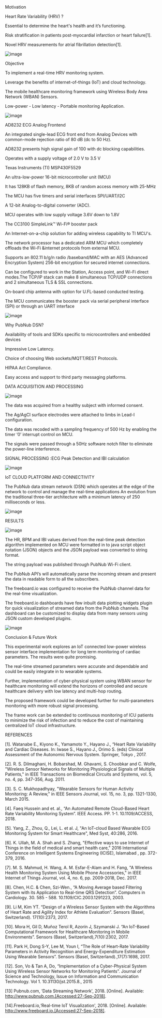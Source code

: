 
Motivation 

Heart Rate Variability (HRV) ?

  Essential to determine the heart's health and it’s functioning.
  
  Risk stratification in patients post-myocardial infarction or heart failure[1].
  
  Novel HRV measurements for atrial fibrillation detection[1].

![image](https://user-images.githubusercontent.com/117635899/213384046-269fee87-c19a-436b-b66d-500aef7521e6.png)

Objective

  To implement a real-time HRV monitoring system.
  
  Leverage the benefits of internet-of-things (IoT) and cloud technology.
  
  The mobile healthcare monitoring framework using Wireless Body Area Network (WBAN) Sensors.
  
  Low-power - Low latency - Portable monitoring Application.

![image](https://user-images.githubusercontent.com/117635899/213384930-55ec68fb-4ed2-47ce-b495-cd0e8e054301.png)

AD8232 ECG Analog Frontend 

  An integrated single-lead ECG front end from Analog Devices with common-mode rejection ratio of 80 dB (dc to 50 Hz).
  
  AD8232 presents high signal gain of 100 with dc blocking capabilities.
  
  Operates with a supply voltage of 2.0 V to 3.5 V
  
Texas Instruments (TI) MSP430F5529

  An ultra-low-power 16-bit microcontroller unit (MCU) 
  
  It has 128KB of flash memory, 8KB of random access memory with 25-MHz 
  
  The MCU has five timers and serial interfaces SPI/UART/I2C
  
  A 12-bit Analog-to-digital converter (ADC).
  
  MCU operates with low supply voltage 3.6V down to 1.8V

The CC3100 SimpleLink™ Wi-Fi® booster pack
  
  An Internet-on-a-chip solution for adding wireless capability to TI MCU's.
  
  The network processor has a dedicated ARM MCU which completely offloads the Wi-Fi &internet protocols from external MCU.
  
  Supports an 802.11 b/g/n radio /baseband/MAC with an AES (Advanced Encryption System) 256-bit encryption for secured internet connections.
  
  Can be configured to work in the Station, Access point, and Wi-Fi direct modes.The TCP/IP stack can make 8 simultaneous TCP/UDP connections and 2 simultaneous TLS &   SSL connections.
  
  On-board chip antenna with option for U.FL-based conducted testing.
  
  The MCU communicates the booster pack via serial peripheral interface (SPI) or through an UART interface
  
  ![image](https://user-images.githubusercontent.com/117635899/213385658-d0eb3cfc-f5a0-475c-9b62-1f240b924ee3.png)

Why PubNub DSN?

  Availability of tools and SDKs specific to microcontrollers and embedded devices
  
  Impressive Low Latency.
  
  Choice of choosing Web sockets/MQTT/REST Protocols.
  
  HIPAA Act Compliance.
  
  Easy access and support to third party messaging platforms.

DATA ACQUISITION AND PROCESSING

![image](https://user-images.githubusercontent.com/117635899/213386033-046b7c80-db77-419c-bc86-baad35644f67.png)

  The data was acquired from a healthy subject with informed consent.

  The Ag/AgCl surface electrodes were attached to limbs in Lead-I configuration.

  The data was recoded with a sampling frequency of 500 Hz by enabling the timer ‘0’ interrupt control on MCU.

  The signals were passed through a 50Hz software notch filter to eliminate the power-line interference.


SIGNAL PROCESSING :ECG Peak Detection and IBI calculation

![image](https://user-images.githubusercontent.com/117635899/213386370-aebfb5ea-cb14-44b8-928e-90de63cedf46.png)

IoT CLOUD PLATFORM AND CONNECTIVITY

  The PubNub data stream network (DSN) which operates at the edge of the network to control and manage the real-time applications
  An evolution from the traditional three-tier architecture with a minimum latency of 250 milliseconds or less.

![image](https://user-images.githubusercontent.com/117635899/213386657-73b6f7f1-55cd-4bcf-ad95-465d597a3f19.png)

RESULTS

![image](https://user-images.githubusercontent.com/117635899/213386789-adf2d961-9cdc-46ff-b5fa-94cfd431b30c.png)

The HR, BPM and IBI values derived from the real-time peak detection algorithm implemented on MCU were formatted in to java script object notation (JSON) objects and the JSON payload was converted to string format.

The string payload was published through PubNub Wi-Fi client.

The PubNub API’s will automatically parse the incoming stream and present the data in readable form to all the subscribers.

The freeboard.io was configured to receive the PubNub channel data for the real-time visualization. 

The freeboard.io dashboards have few inbuilt data plotting widgets plugin for quick visualization of streamed data from the PubNub channels. The dashboard can be customized to display data from many sensors using JSON custom developed plugins.


![image](https://user-images.githubusercontent.com/117635899/213386987-d9e9ebd2-2717-4c1f-84c4-1380eede5fde.png)

Conclusion & Future Work

  This experimental work explores an IoT connected low-power wireless sensor interface implementation for long term monitoring of cardiac parameters.  The results were   quite promising.
  
  The real-time streamed parameters were accurate and dependable and could be easily integrate in to wearable systems.
  
  Further, implementation of cyber-physical system using WBAN sensor for healthcare monitoring will extend the horizons of controlled and secure healthcare delivery     with low latency and multi-hop routing.
  
  The proposed framework could be developed further for multi-parameters monitoring with more robust signal processing.
  
  The frame work can be extended to continuous monitoring of ICU patients to minimize the risk of infection and to reduce the cost of maintaining centralized IoT cloud   infrastructure.

REFERENCES

[1]. Watanabe E., Kiyono K., Yamamoto Y., Hayano J., “Heart Rate Variability and Cardiac Diseases. In: Iwase S., Hayano J., Orimo S. (eds) Clinical Assessment of the Autonomic Nervous System. Springer, Tokyo , 2017.

[2]. R. S. Dilmaghani, H. Bobarshad, M. Ghavami, S. Choobkar and C. Wolfe, "Wireless Sensor Networks for Monitoring Physiological Signals of Multiple Patients," in IEEE Transactions on Biomedical Circuits and Systems, vol. 5, no. 4, pp. 347-356, Aug. 2011.

[3]. S. C. Mukhopadhyay, "Wearable Sensors for Human Activity Monitoring: A Review," in IEEE Sensors Journal, vol. 15, no. 3, pp. 1321-1330, March 2015.

[4]. Faeq Hussein and et. al., “An Automated Remote Cloud-Based Heart Rate Variability Monitoring System”. IEEE Access. PP. 1-1. 10.1109/ACCESS, 2018.

[5]. Yang, Z., Zhou, Q., Lei, L. et al. J, "An IoT-cloud Based Wearable ECG Monitoring System for Smart Healthcare", Med Syst, 40:286, 2016.

[6]. K. Ullah, M. A. Shah and S. Zhang, "Effective ways to use Internet of Things in the field of medical and smart health care," 2016 International Conference on Intelligent Systems Engineering (ICISE), Islamabad , pp. 372-379, 2016.

[7]. M. S. Mahmud, H. Wang, A. M. Esfar-E-Alam and H. Fang, "A Wireless Health Monitoring System Using Mobile Phone Accessories," in IEEE Internet of Things Journal, vol. 4, no. 6, pp. 2009-2018, Dec. 2017.

[8]. Chen, H.C. & Chen, Szi-Wen., “A Moving Average based Filtering System with its Application to Real-time QRS Detection”. Computers in Cardiology. 30. 585 - 588. 10.1109/CIC.2003.1291223, 2003.

[9]. Li M, Kim YT. “Design of a Wireless Sensor System with the Algorithms of Heart Rate and Agility Index for Athlete Evaluation”. Sensors (Basel, Switzerland). 17(10):2373, 2017.

[10]. Mora H, Gil D, Muñoz Terol R, Azorín J, Szymanski J. “An IoT-Based Computational Framework for Healthcare Monitoring in Mobile Environments”. Sensors (Basel, Switzerland),7(10):2302, 2017.

[11]. Park H, Dong S-Y, Lee M, Youn I, “The Role of Heart-Rate Variability Parameters in Activity Recognition and Energy-Expenditure Estimation Using Wearable Sensors”. Sensors (Basel, Switzerland).,17(7):1698, 2017.

[12]. Son, Vo & Tan A, Do, “Implementation of a Cyber-Physical System Using Wireless Sensor Networks for Monitoring Patients”. Journal of Science and Technology, Issue on Information and Communication Technology. Vol 1. 10.31130/jst.2015.8., 2015

[13] Pubnub.com, ‘Data Streaming Network', 2018. [Online]. Available: http://www.pubnub.com.[Accessed:27-Sep-2018].

[14].Freeboard.io,‘Real-time IoT Visualization', 2018. [Online]. Available: http://www.freeboard.io.[Accessed:27-Sep-2018].
